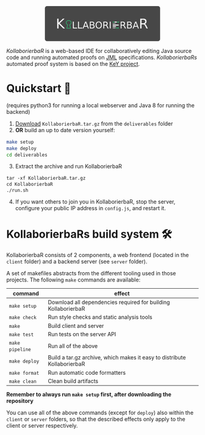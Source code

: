<p align="center">
	<img width="60%" src="logo.png"/>
</p>

*KollaborierbaR* is a web-based IDE for collaboratively editing Java source code and running automated proofs on [JML](https://en.wikipedia.org/wiki/Java_Modeling_Language) specifications. *KollaborierbaRs* automated proof system is based on the [KeY project](https://www.key-project.org/).

# Quickstart 🚀

(requires python3 for running a local webserver and Java 8 for running the backend)

1. [Download](deliverable/KollaborierbaR.tar.gz) `KollaborierbaR.tar.gz` from the `deliverables` folder
2. **OR** build an up to date version yourself:

```sh
make setup
make deploy
cd deliverables
```

3. Extract the archive and run KollaborierbaR
```
tar -xf KollaborierbaR.tar.gz
cd KollaborierbaR
./run.sh
```

4. If you want others to join you in KollaborierbaR, stop the server, configure your public IP address in `config.js`, and restart it.

# KollaborierbaRs build system 🛠️

KollaborierbaR consists of 2 components, a web frontend (located in the `client` folder) and a backend server (see `server` folder).

A set of makefiles abstracts from the different tooling used in those projects. The following `make` commands are available:


|command        |effect                                                                   |
|---------------|-------------------------------------------------------------------------|
|`make setup`   |Download all dependencies required for building KollaborierbaR           |
|`make check`   |Run style checks and static analysis tools                               |
|`make`         |Build client and server                                                  |
|`make test`    |Run tests on the server API                                              |
|`make pipeline`|Run all of the above                                                     |
|`make deploy`  |Build a tar.gz archive, which makes it easy to distribute KollaborierbaR |
|`make format`  |Run automatic code formatters                                            |
|`make clean`   |Clean build artifacts                                                    |

**Remember to always run `make setup` first, after downloading the repository**

You can use all of the above commands (except for `deploy`) also within the `client` or `server` folders, so that the described effects only apply to the client or server respectively.
